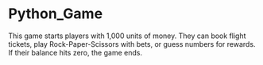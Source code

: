 # Python_Game

This game starts players with 1,000 units of money. They can book flight tickets, play Rock-Paper-Scissors with bets, or guess numbers for rewards. If their balance hits zero, the game ends.
